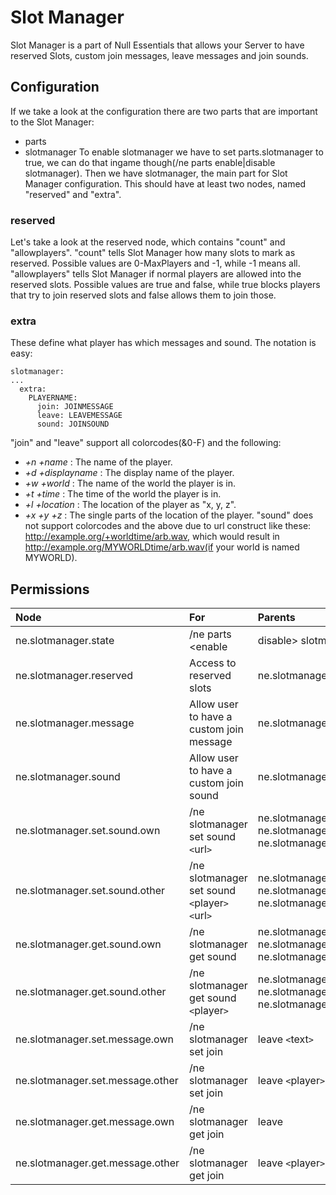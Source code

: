 

# Slot Manager #
Slot Manager is a part of Null Essentials that allows your Server to have reserved Slots, custom join messages, leave messages and join sounds.

## Configuration ##
If we take a look at the configuration there are two parts that are important to the Slot Manager:
  * parts
  * slotmanager
To enable slotmanager we have to set parts.slotmanager to true, we can do that ingame though(/ne parts enable|disable slotmanager).
Then we have slotmanager, the main part for Slot Manager configuration.
This should have at least two nodes, named "reserved" and "extra".

### reserved ###
Let's take a look at the reserved node, which contains "count" and "allowplayers".
"count" tells Slot Manager how many slots to mark as reserved. Possible values are 0-MaxPlayers and -1, while -1 means all.
"allowplayers" tells Slot Manager if normal players are allowed into the reserved slots. Possible values are true and false, while true blocks players that try to join reserved slots and false allows them to join those.

### extra ###
These define what player has which messages and sound. The notation is easy:
```
slotmanager:
...
  extra:
    PLAYERNAME:
      join: JOINMESSAGE
      leave: LEAVEMESSAGE
      sound: JOINSOUND
```
"join" and "leave" support all colorcodes(&0-F) and the following:
  * _+n +name_ : The name of the player.
  * _+d +displayname_ : The display name of the player.
  * _+w +world_ : The name of the world the player is in.
  * _+t +time_ : The time of the world the player is in.
  * _+l +location_ : The location of the player as "x, y, z".
  * _+x +y +z_ : The single parts of the location of the player.
"sound" does not support colorcodes and the above due to url construct like these: http://example.org/+worldtime/arb.wav, which would result in http://example.org/MYWORLDtime/arb.wav(if your world is named MYWORLD).

## Permissions ##
| Node | For | Parents |
|:-----|:----|:--------|
| ne.slotmanager.state | /ne parts <enable|disable> slotmanager | ne.slotmanager.`*`, ne.`*` |
| ne.slotmanager.reserved | Access to reserved slots | ne.slotmanager.`*`, ne.`*` |
| ne.slotmanager.message | Allow user to have a custom join message | ne.slotmanager.`*`, ne.`*` |
| ne.slotmanager.sound | Allow user to have a custom join sound | ne.slotmanager.`*`, ne.`*` |
| ne.slotmanager.set.sound.own | /ne slotmanager set sound `<`url`>` | ne.slotmanager.set.sound.`*`, ne.slotmanager.set.`*`, ne.slotmanager.`*`, ne.`*` |
| ne.slotmanager.set.sound.other | /ne slotmanager set sound `<`player`>` `<`url`>` | ne.slotmanager.set.sound.`*`, ne.slotmanager.set.`*`, ne.slotmanager.`*`, ne.`*` |
| ne.slotmanager.get.sound.own | /ne slotmanager get sound | ne.slotmanager.get.sound.`*`, ne.slotmanager.get.`*`, ne.slotmanager.`*`, ne.`*` |
| ne.slotmanager.get.sound.other | /ne slotmanager get sound `<`player`>` | ne.slotmanager.get.sound.`*`, ne.slotmanager.get.`*`, ne.slotmanager.`*`, ne.`*` |
| ne.slotmanager.set.message.own | /ne slotmanager set join|leave `<`text`>` | ne.slotmanager.set.message.`*`, ne.slotmanager.set.`*`, ne.slotmanager.`*`, ne.`*` |
| ne.slotmanager.set.message.other | /ne slotmanager set join|leave `<`player`>` `<`text`>` | ne.slotmanager.set.message.`*`, ne.slotmanager.set.`*`, ne.slotmanager.`*`, ne.`*` |
| ne.slotmanager.get.message.own | /ne slotmanager get join|leave | ne.slotmanager.get.message.`*`, ne.slotmanager.get.`*`, ne.slotmanager.`*`, ne.`*` |
| ne.slotmanager.get.message.other | /ne slotmanager get join|leave `<`player`>` | ne.slotmanager.get.message.`*`, ne.slotmanager.get.`*`, ne.slotmanager.`*`, ne.`*` |